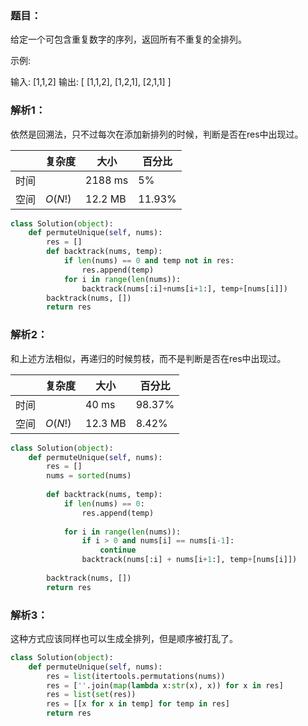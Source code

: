### 题目：
给定一个可包含重复数字的序列，返回所有不重复的全排列。

示例:

输入: [1,1,2]
输出:
[
  [1,1,2],
  [1,2,1],
  [2,1,1]
]

### 解析1：
依然是回溯法，只不过每次在添加新排列的时候，判断是否在res中出现过。

|  |复杂度|大小|百分比|
|--|--|--|--|
|时间||2188 ms|5%|
|空间|$O(N!)$|12.2 MB|11.93%|

```python
class Solution(object):
    def permuteUnique(self, nums):
        res = []
        def backtrack(nums, temp):
            if len(nums) == 0 and temp not in res:
                res.append(temp)
            for i in range(len(nums)):
                backtrack(nums[:i]+nums[i+1:], temp+[nums[i]])
        backtrack(nums, [])
        return res
```

### 解析2：
和上述方法相似，再递归的时候剪枝，而不是判断是否在res中出现过。

|  |复杂度|大小|百分比|
|--|--|--|--|
|时间||40 ms|98.37%|
|空间|$O(N!)$|12.3 MB|8.42%|

```python
class Solution(object):
    def permuteUnique(self, nums):
        res = []
        nums = sorted(nums)
        
        def backtrack(nums, temp):
            if len(nums) == 0:
                res.append(temp)
                
            for i in range(len(nums)):
                if i > 0 and nums[i] == nums[i-1]:
                    continue
                backtrack(nums[:i] + nums[i+1:], temp+[nums[i]])
        
        backtrack(nums, [])
        return res
```
### 解析3：
这种方式应该同样也可以生成全排列，但是顺序被打乱了。

```python
class Solution(object):
    def permuteUnique(self, nums):
        res = list(itertools.permutations(nums))
        res = [''.join(map(lambda x:str(x), x)) for x in res]
        res = list(set(res))
        res = [[x for x in temp] for temp in res]
        return res
```